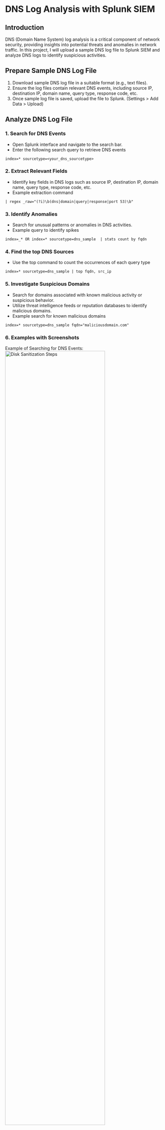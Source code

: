 # DNS Log Analysis with Splunk SIEM

## Introduction
DNS (Domain Name System) log analysis is a critical component of network security, providing insights into potential threats and anomalies in network traffic. In this project, I will upload a sample DNS log file to Splunk SIEM and analyze DNS logs to identify suspicious activities.

## Prepare Sample DNS Log File
1.	Download sample DNS log file in a suitable format (e.g., text files).
2.	Ensure the log files contain relevant DNS events, including source IP, destination IP, domain name, query type, response code, etc.
3.	Once sample log file is saved, upload the file to Splunk. (Settings > Add Data > Upload)

## Analyze DNS Log File
### 1.	Search for DNS Events
-	Open Splunk interface and navigate to the search bar.
-	Enter the following search query to retrieve DNS events
```
index=* sourcetype=<your_dns_sourcetype>
```
### 2.	Extract Relevant Fields
-	Identify key fields in DNS logs such as source IP, destination IP, domain name, query type, response code, etc.
-	Example extraction command
```
| regex _raw="(?i)\b(dns|domain|query|response|port 53)\b"
```

### 3.	Identify Anomalies
-	Search for unusual patterns or anomalies in DNS activities.
-	Example query to identify spikes
```
index=_* OR index=* sourcetype=dns_sample  | stats count by fqdn
```

### 4.	Find the top DNS Sources
-	Use the top command to count the occurrences of each query type
```
index=* sourcetype=dns_sample | top fqdn, src_ip
```

### 5.	Investigate Suspicious Domains
-	Search for domains associated with known malicious activity or suspicious behavior.
-	Utilize threat intelligence feeds or reputation databases to identify malicious domains.
-	Example search for known malicious domains
```
index=* sourcetype=dns_sample fqdn="maliciousdomain.com"
```

### 6. Examples with Screenshots

Example of Searching for DNS Events: <br/>
<img src="https://i.imgur.com/OgCv8lZ.png" height="80%" width="80%" alt="Disk Sanitization Steps"/>
<br />
<br />
Example of Extracting Relevant Field: <br/>
<img src="https://i.imgur.com/ShhCJoK.png" height="80%" width="80%" alt="Disk Sanitization Steps"/>
<br />
<br />
Example of Extracting Identifying Anomalies: 
<img src="https://i.imgur.com/MnqPKK5.png" height="80%" width="80%" alt="Disk Sanitization Steps"/>
<br />
<br />
Example of Using Top Command: 
<img src="https://i.imgur.com/UX9lZqX.png" height="80%" width="80%" alt="Disk Sanitization Steps"/>
<br />
<br />

## Conclusion
This project underscores the power of Splunk SIEM in streamlining log analysis and fostering a proactive approach to DNS security. It provides a robust foundation for advanced network monitoring and threat mitigation strategies.







